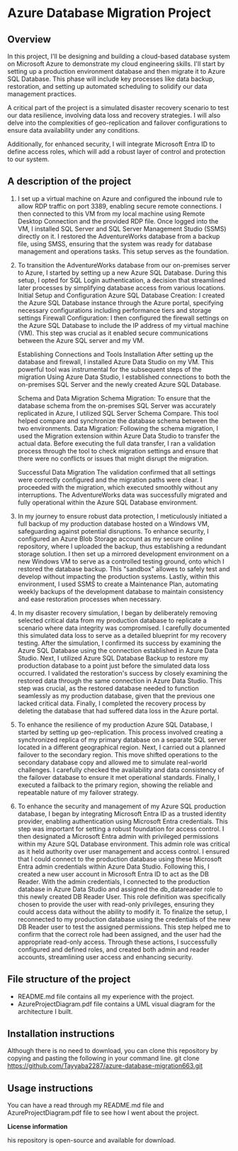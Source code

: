 # Azure Database Migration Project
## Overview

In this project, I'll be designing and building a cloud-based database system on Microsoft Azure to demonstrate my cloud engineering skills. I'll start by setting up a production environment database and then migrate it to Azure SQL Database. This phase will include key processes like data backup, restoration, and setting up automated scheduling to solidify our data management practices.

A critical part of the project is a simulated disaster recovery scenario to test our data resilience, involving data loss and recovery strategies. I will also delve into the complexities of geo-replication and failover configurations to ensure data availability under any conditions.

Additionally, for enhanced security, I will integrate Microsoft Entra ID to define access roles, which will add a robust layer of control and protection to our system.

## A description of the project

1. I set up a virtual machine on Azure and configured the inbound rule to allow RDP traffic on port 3389, enabling secure remote connections. I then connected to this VM from my local machine using Remote Desktop Connection and the provided RDP file. Once logged into the VM, I installed SQL Server and SQL Server Management Studio (SSMS) directly on it. I restored the AdventureWorks database from a backup file, using SMSS, ensuring that the system was ready for database management and operations tasks. This setup serves as the foundation.
2. To transition the AdventureWorks database from our on-premises server to Azure, I started by setting up a new Azure SQL Database. During this setup, I opted for SQL
   Login authentication, a decision that streamlined later processes by simplifying database access from various locations.
   Initial Setup and Configuration
   Azure SQL Database Creation: I created the Azure SQL Database instance through the Azure portal, specifying necessary configurations including performance tiers and storage settings
   Firewall Configuration: I then configured the firewall settings on the Azure SQL Database to include the IP address of my virtual machine (VM). This step was crucial as it enabled secure communications between the Azure SQL server and my VM.
   
   Establishing Connections and Tools Installation
   After setting up the database and firewall, I installed Azure Data Studio on my VM. This powerful tool was instrumental for the subsequent steps of the migration
   Using Azure Data Studio, I established connections to both the on-premises SQL Server and the newly created Azure SQL Database.
   
   Schema and Data Migration
   Schema Migration: To ensure that the database schema from the on-premises SQL Server was accurately replicated in Azure, I utilized SQL Server Schema Compare. This tool helped compare and synchronize the database schema between the two environments.
   Data Migration: Following the schema migration, I used the Migration extension within Azure Data Studio to transfer the actual data. Before executing the full data transfer, I ran a validation process through the tool to check migration settings and ensure that there were no conflicts or issues that might disrupt the migration.
   
   Successful Data Migration
   The validation confirmed that all settings were correctly configured and the migration paths were clear. I proceeded with the migration, which executed smoothly without any interruptions. The AdventureWorks data was successfully migrated and fully operational within the Azure SQL Database environment.

3. In my journey to ensure robust data protection, I meticulously initiated a full backup of my production database hosted on a Windows VM, safeguarding against potential disruptions. To enhance security, I configured an Azure Blob Storage account as my secure online repository, where I uploaded the backup, thus establishing a redundant storage solution. I then set up a mirrored development environment on a new Windows VM to serve as a controlled testing ground, onto which I restored the database backup. This "sandbox" allowes to safely test and develop without impacting the production systems. Lastly, within this environment, I used SSMS to create a Maintenance Plan, automating weekly backups of the development database to maintain consistency and ease restoration processes when necessary.
   
4. In my disaster recovery simulation, I began by deliberately removing selected critical data from my production database to replicate a scenario where data integrity was compromised. I carefully documented this simulated data loss to serve as a detailed blueprint for my recovery testing. After the simulation, I confirmed its success by examining the Azure SQL Database using the connection established in Azure Data Studio.
   Next, I utilized Azure SQL Database Backup to restore my production database to a point just before the simulated data loss occurred. I validated the restoration's success by closely examining the restored data through the same connection in Azure Data Studio. This step was crucial, as the restored database needed to function seamlessly as my production database, given that the previous one lacked critical data. Finally, I completed the recovery process by deleting the database that had suffered data loss in the Azure portal.

5. To enhance the resilience of my production Azure SQL Database, I started by setting up geo-replication. This process involved creating a synchronized replica of my primary database on a separate SQL server located in a different geographical region.
   Next, I carried out a planned failover to the secondary region. This move shifted operations to the secondary database copy and allowed me to simulate real-world challenges. I carefully checked the availability and data consistency of the failover database to ensure it met operational standards.
   Finally, I executed a failback to the primary region, showing the reliable and repeatable nature of my failover strategy.

6. To enhance the security and management of my Azure SQL production database, I began by integrating Microsoft Entra ID as a trusted identity provider, enabling authentication using Microsoft Entra credentials. This step was important for setting a robust foundation for access control.
   I then designated a Microsoft Entra admin with privileged permissions within my Azure SQL Database environment. This admin role was critical as it held authority over user management and access control. I ensured that I could connect to the production database using these Microsoft Entra admin credentials within Azure Data Studio.
   Following this, I created a new user account in Microsoft Entra ID to act as the DB Reader. With the admin credentials, I connected to the production database in Azure Data Studio and assigned the db_datareader role to this newly created DB Reader User. This role definition was specifically chosen to provide the user with read-only privileges, ensuring they could access data without the ability to modify it.
   To finalize the setup, I reconnected to my production database using the credentials of the new DB Reader user to test the assigned permissions. This step helped me to confirm that the correct role had been assigned, and the user had the appropriate read-only access. Through these actions, I successfully configured and defined roles, and created both admin and reader accounts, streamlining user access and enhancing security.

## File structure of the project

- README.md file contains all my experience with the project.
- AzureProjectDiagram.pdf file contains a UML visual diagram for the architecture I built.

## Installation instructions

Although there is no need to download, you can clone this repository by copying and pasting the following in your command line. git clone https://github.com/Tayyaba2287/azure-database-migration663.git

## Usage instructions

You can have a read through my README.md file and AzureProjectDiagram.pdf file to see how I went about the project. 

**License information**

his repository is open-source and available for download. 
